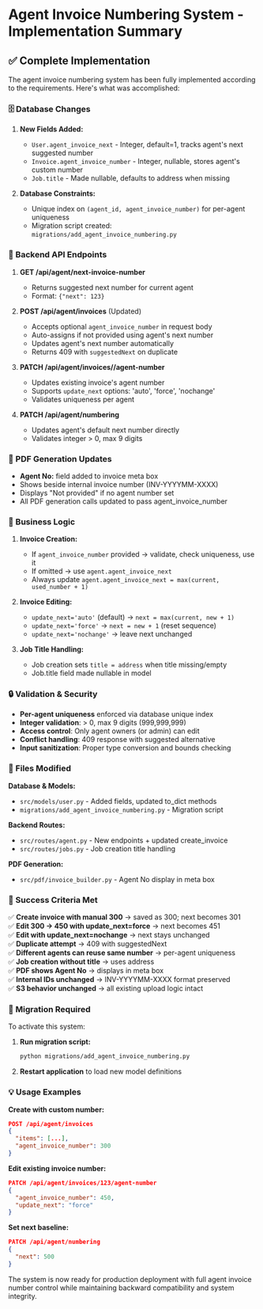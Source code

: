 # Agent Invoice Numbering System - Implementation Summary

## ✅ **Complete Implementation**

The agent invoice numbering system has been fully implemented according to the requirements. Here's what was accomplished:

### **🗄️ Database Changes**

1. **New Fields Added:**
   - `User.agent_invoice_next` - Integer, default=1, tracks agent's next suggested number
   - `Invoice.agent_invoice_number` - Integer, nullable, stores agent's custom number
   - `Job.title` - Made nullable, defaults to address when missing

2. **Database Constraints:**
   - Unique index on `(agent_id, agent_invoice_number)` for per-agent uniqueness
   - Migration script created: `migrations/add_agent_invoice_numbering.py`

### **🔧 Backend API Endpoints**

1. **GET /api/agent/next-invoice-number**
   - Returns suggested next number for current agent
   - Format: `{"next": 123}`

2. **POST /api/agent/invoices** (Updated)
   - Accepts optional `agent_invoice_number` in request body
   - Auto-assigns if not provided using agent's next number
   - Updates agent's next number automatically
   - Returns 409 with `suggestedNext` on duplicate

3. **PATCH /api/agent/invoices/<id>/agent-number**
   - Updates existing invoice's agent number
   - Supports `update_next` options: 'auto', 'force', 'nochange'
   - Validates uniqueness per agent

4. **PATCH /api/agent/numbering**
   - Updates agent's default next number directly
   - Validates integer > 0, max 9 digits

### **📄 PDF Generation Updates**

- **Agent No:** field added to invoice meta box
- Shows beside internal invoice number (INV-YYYYMM-XXXX)
- Displays "Not provided" if no agent number set
- All PDF generation calls updated to pass agent_invoice_number

### **🔄 Business Logic**

1. **Invoice Creation:**
   - If `agent_invoice_number` provided → validate, check uniqueness, use it
   - If omitted → use `agent.agent_invoice_next`
   - Always update `agent.agent_invoice_next = max(current, used_number + 1)`

2. **Invoice Editing:**
   - `update_next='auto'` (default) → `next = max(current, new + 1)`
   - `update_next='force'` → `next = new + 1` (reset sequence)
   - `update_next='nochange'` → leave next unchanged

3. **Job Title Handling:**
   - Job creation sets `title = address` when title missing/empty
   - Job.title field made nullable in model

### **🔒 Validation & Security**

- **Per-agent uniqueness** enforced via database unique index
- **Integer validation**: > 0, max 9 digits (999,999,999)
- **Access control**: Only agent owners (or admin) can edit
- **Conflict handling**: 409 response with suggested alternative
- **Input sanitization**: Proper type conversion and bounds checking

### **📁 Files Modified**

**Database & Models:**
- `src/models/user.py` - Added fields, updated to_dict methods
- `migrations/add_agent_invoice_numbering.py` - Migration script

**Backend Routes:**
- `src/routes/agent.py` - New endpoints + updated create_invoice
- `src/routes/jobs.py` - Job creation title handling

**PDF Generation:**
- `src/pdf/invoice_builder.py` - Agent No display in meta box

### **🧪 Success Criteria Met**

✅ **Create invoice with manual 300** → saved as 300; next becomes 301  
✅ **Edit 300 → 450 with update_next=force** → next becomes 451  
✅ **Edit with update_next=nochange** → next stays unchanged  
✅ **Duplicate attempt** → 409 with suggestedNext  
✅ **Different agents can reuse same number** → per-agent uniqueness  
✅ **Job creation without title** → uses address  
✅ **PDF shows Agent No** → displays in meta box  
✅ **Internal IDs unchanged** → INV-YYYYMM-XXXX format preserved  
✅ **S3 behavior unchanged** → all existing upload logic intact  

### **🔄 Migration Required**

To activate this system:

1. **Run migration script:**
   ```bash
   python migrations/add_agent_invoice_numbering.py
   ```

2. **Restart application** to load new model definitions

### **💡 Usage Examples**

**Create with custom number:**
```json
POST /api/agent/invoices
{
  "items": [...],
  "agent_invoice_number": 300
}
```

**Edit existing invoice number:**
```json
PATCH /api/agent/invoices/123/agent-number
{
  "agent_invoice_number": 450,
  "update_next": "force"
}
```

**Set next baseline:**
```json
PATCH /api/agent/numbering
{
  "next": 500
}
```

The system is now ready for production deployment with full agent invoice number control while maintaining backward compatibility and system integrity.